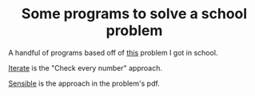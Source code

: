 <div align="center">
<h1>
Some programs to solve a school problem
</h1>
</div>

A handful of programs based off of [this](https://www.cemc.uwaterloo.ca/resources/potw/2020-21/English/POTWD-20-N-25-S.pdf) problem I got in school.

[Iterate](https://github.com/28add11/RandomCollection/tree/main/School/Problems/Perfect%20Squares-392/Iterate) is the "Check every number" approach.

[Sensible](https://github.com/28add11/RandomCollection/tree/main/School/Problems/Perfect%20Squares-392/Sensible) is the approach in the problem's pdf.
